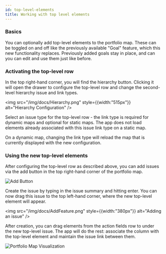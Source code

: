 ```yaml
---
id: top-level-elements
title: Working with top level elements
---
```


### Basics

You can optionally add top-level elements to the portfolio map. These can be toggled on and off like the previously available "Goal" feature, which this new functionality replaces.
Previously added goals stay in place, and can you can edit and use them just like before.

### Activating the top-level row

In the top right-hand corner, you will find the hierarchy button. Clicking it will open the drawer to configure the top-level row and change the second-level hierarchy issue and link types.

<img src="/img/docs/Hierarchy.png" style={{width:"515px"}} alt="Hierarchy Configuration" />

Select an issue type for the top-level row - the link type is required for dynamic maps and optional for static maps.
The app does not load elements already associated with this issue link type on a static map.

On a dynamic map, changing the link type will reload the map that is currently displayed with the new configuration.

### Using the new top-level elements

After configuring the top-level row as described above, you can add issues via the add button in the top right-hand corner of the portfolio map.

![Add Button](/img/docs/AddButton.svg)

Create the issue by typing in the issue summary and hitting enter. You can now drag this issue to the top left-hand corner, where the new top-level element will appear.

<img src="/img/docs/AddFeature.png" style={{width:"380px"}} alt="Adding an issue" />


After creation, you can drag elements from the action fields row to under the new top-level issue. The app will do the rest: associate the column with the top-level element and maintain the issue link between them.

![Portfolio Map Visualization](/img/docs/Vis1.svg)